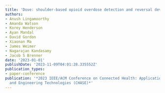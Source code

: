 ```yaml
---
title: 'Dove: shoulder-based opioid overdose detection and reversal device'
authors:
- Anush Lingamoorthy
- Amanda Watson
- Korey Henderson
- Ayan Mandal
- David Gordon
- Xiaonan Ma
- James Weimer
- Nagarajan Kandasamy
- Jacob S Brenner
date: '2023-01-01'
publishDate: '2023-11-09T04:01:28.335552Z'
publication_types:
- paper-conference
publication: '*2023 IEEE/ACM Conference on Connected Health: Applications, Systems
  and Engineering Technologies (CHASE)*'
---
```

